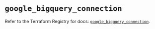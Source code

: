 # `google_bigquery_connection`

Refer to the Terraform Registry for docs: [`google_bigquery_connection`](https://registry.terraform.io/providers/hashicorp/google/6.14.0/docs/resources/bigquery_connection).
